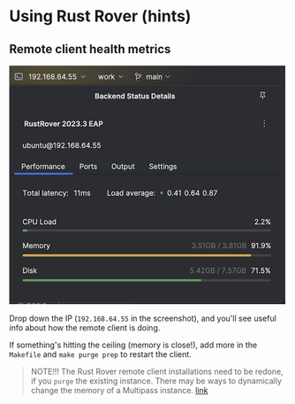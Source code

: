 # Using Rust Rover (hints)

## Remote client health metrics

![](.images/remote-stats.png)

Drop down the IP (`192.168.64.55` in the screenshot), and you'll see useful info about how the remote client is doing.

If something's hitting the ceiling (memory is close!), add more in the `Makefile` and `make purge prep` to restart the client.

>NOTE!!! The Rust Rover remote client installations need to be redone, if you `purge` the existing instance. There may be ways to dynamically change the memory of a Multipass instance. [link](https://github.com/canonical/multipass/issues/1265)

